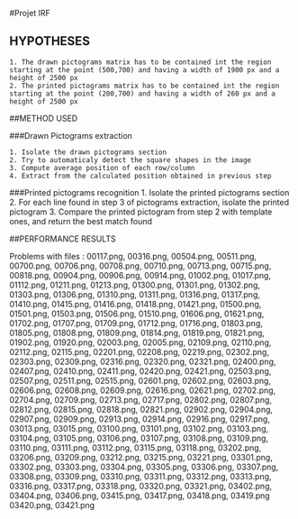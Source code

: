 #Projet IRF

## HYPOTHESES

    1. The drawn pictograms matrix has to be contained int the region starting at the point (500,700) and having a width of 1900 px and a height of 2500 px
    2. The printed pictograms matrix has to be contained int the region starting at the point (200,700) and having a width of 260 px and a height of 2500 px


##METHOD USED

###Drawn Pictograms extraction

    1. Isolate the drawn pictograms section
    2. Try to automaticaly detect the square shapes in the image
    3. Compute average position of each row/column
    4. Extract from the calculated position obtained in previous step

###Printed pictograms recognition
    1. Isolate the printed pictograms section
    2. For each line found in step 3 of pictograms extraction, isolate the printed pictogram
    3. Compare the printed pictogram from step 2 with template ones, and return the best match found

##PERFORMANCE RESULTS

Problems with files : 00117.png, 00316.png, 00504.png, 00511.png, 00700.png, 00706.png, 00708.png, 00710.png, 00713.png, 00715.png, 00818.png,
                      00904.png, 00906.png, 00914.png, 01002.png, 01017.png, 01112.png, 01211.png, 01213.png, 01300.png, 01301.png, 01302.png,
                      01303.png, 01306.png, 01310.png, 01311.png, 01316.png, 01317.png, 01410.png, 01415.png, 01416.png, 01418.png, 01421.png,
                      01500.png, 01501.png, 01503.png, 01506.png, 01510.png, 01606.png, 01621.png, 01702.png, 01707.png, 01709.png, 01712.png,
                      01716.png, 01803.png, 01805.png, 01808.png, 01809.png, 01814.png, 01819.png, 01821.png, 01902.png, 01920.png, 02003.png,
                      02005.png, 02109.png, 02110.png, 02112.png, 02115.png, 02201.png, 02208.png, 02219.png, 02302.png, 02303.png, 02309.png,
                      02316.png, 02320.png, 02321.png, 02400.png, 02407.png, 02410.png, 02411.png, 02420.png, 02421.png, 02503.png, 02507.png,
                      02511.png, 02515.png, 02601.png, 02602.png, 02603.png, 02606.png, 02608.png, 02609.png, 02616.png, 02621.png, 02702.png,
                      02704.png, 02709.png, 02713.png, 02717.png, 02802.png, 02807.png, 02812.png, 02815.png, 02818.png, 02821.png, 02902.png,
                      02904.png, 02907.png, 02909.png, 02913.png, 02914.png, 02916.png, 02917.png, 03013.png, 03015.png, 03100.png, 03101.png,
                      03102.png, 03103.png, 03104.png, 03105.png, 03106.png, 03107.png, 03108.png, 03109.png, 03110.png, 03111.png, 03112.png,
                      03115.png, 03118.png, 03202.png, 03206.png, 03209.png, 03212.png, 03215.png, 03221.png, 03301.png, 03302.png, 03303.png,
                      03304.png, 03305.png, 03306.png, 03307.png, 03308.png, 03309.png, 03310.png, 03311.png, 03312.png, 03313.png, 03316.png,
                      03317.png, 03318.png, 03320.png, 03321.png, 03402.png, 03404.png, 03406.png, 03415.png, 03417.png, 03418.png, 03419.png
                      03420.png, 03421.png



